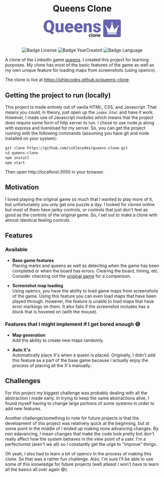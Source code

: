 <div align="center">
<h1>Queens Clone</h1>
<img src="docs/logo.svg" width="50%"></img>
<br>
<br>
  
![Badge License](https://img.shields.io/badge/License-MIT-brightgreen)
![Badge YearCreated](https://img.shields.io/badge/Year_created-2024-orange)
![Badge Language](https://img.shields.io/badge/Language-Javascript-cornflowerblue)
</div>

A clone of the LinkedIn game [queens](https://linkedin.com/games/queens).
I created this project for learning purposes. My clone has most of the basic
features of the game as well as my own unique feature for loading maps from
screenshots (using opencv).

The clone is live at https://sihlecodes.github.io/queens-clone.

## Getting the project to run (locally)

This project is made entirely out of vanila HTML, CSS, and Javascript. That
means you could, in theory, just open up the `index.html` and have it work.
However, I made use of Javascript modules which means that the project does
require some form of http server to run. I chose to use node.js along with
express and livereload for my server. So, you can get the project running with
the following commands (assuming you have git and node installed on your system):

```shell
git clone https://github.com/sihlecodes/queens-clone.git
cd queens-clone
npm install
npm start
```

Then open http://localhost:3050 in your browser.

## Motivation

I loved playing the original game so much that I wanted to play more of it, but
unfortunately you only get one puzzle a day. I looked for clones online but most
of them have janky controls, or controls that just don't feel as good as the
controls of the original game. So, I set out to make a clone with almost identical
feeling controls.

## Features

### Available

* **Base game features**<br>
Placing marks and queens as well as detecting when the game has been completed or
when the board has errors. Clearing the board, timing, etc. Consider checking out
the [original game](https://linkedin/games/queens) for a comparison.

* **Screenshot map loading**<br>
Using opencv, you have the ability to load game maps from screenshots of the game.
Using this feature you can even load maps that have been played through.
However, the feature is unable to load maps that have error markings on them.
It also fails if the screenshot includes has a block that is hovered on (with the mouse).

### Features that I might implement if I get bored enough :sweat_smile:

- **Map generation**<br>
Add the ability to create new maps randomly.

- **Auto X's**<br>
Automatically place X's when a queen is placed. Originally, I didn't add this feature
as a part of the base game because I actually enjoy the process of placing all the
X's manually.

## Challenges

For this project my biggest challenge was probably dealing with all the abstraction
I made early. In trying to keep the same abstractions alive, I found myself having
to change large portions of some systems in order to add new features.

Another challenge/something to note for future projects is that the development of
this project was relatively quick at the beginning, but at some point in the middle
of I ended up making none advancing changes. By non adavancing, I mean changes that
make the code look pretty but don't really affect how the system behaves in the view
point of a user. I'm a perfectionist (aren't we all) so I constantly get the urge to
"improve" things.

Oh yeah, I also had to learn a bit of opencv in the process of making this clone.
So that was a rather fun challenge. Also, I'm sure I'll be able to use some of this
knowledge for future projects (well atleast I won't have to learn all the basics
all over again :sweat_smile:).
